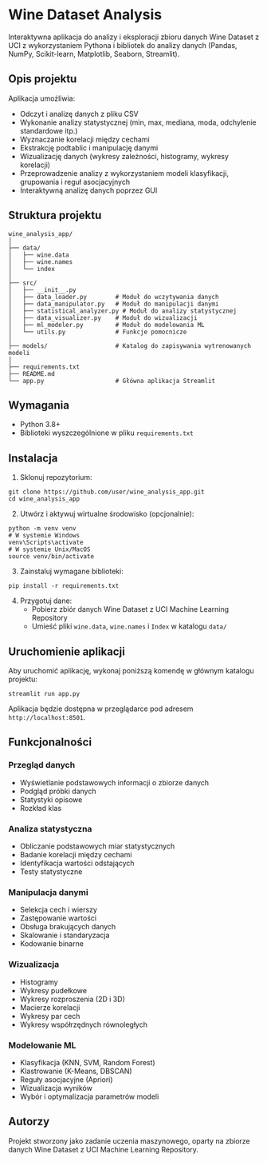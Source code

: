 # Wine Dataset Analysis

Interaktywna aplikacja do analizy i eksploracji zbioru danych Wine Dataset z UCI z wykorzystaniem Pythona i bibliotek do analizy danych (Pandas, NumPy, Scikit-learn, Matplotlib, Seaborn, Streamlit).

## Opis projektu

Aplikacja umożliwia:
- Odczyt i analizę danych z pliku CSV
- Wykonanie analizy statystycznej (min, max, mediana, moda, odchylenie standardowe itp.)
- Wyznaczanie korelacji między cechami
- Ekstrakcję podtablic i manipulację danymi
- Wizualizację danych (wykresy zależności, histogramy, wykresy korelacji)
- Przeprowadzenie analizy z wykorzystaniem modeli klasyfikacji, grupowania i reguł asocjacyjnych
- Interaktywną analizę danych poprzez GUI

## Struktura projektu

```
wine_analysis_app/
│
├── data/
│   ├── wine.data
│   ├── wine.names
│   └── index
│
├── src/
│   ├── __init__.py
│   ├── data_loader.py        # Moduł do wczytywania danych
│   ├── data_manipulator.py   # Moduł do manipulacji danymi
│   ├── statistical_analyzer.py # Moduł do analizy statystycznej
│   ├── data_visualizer.py    # Moduł do wizualizacji
│   ├── ml_modeler.py         # Moduł do modelowania ML
│   └── utils.py              # Funkcje pomocnicze
│
├── models/                   # Katalog do zapisywania wytrenowanych modeli
│
├── requirements.txt
├── README.md
└── app.py                    # Główna aplikacja Streamlit
```

## Wymagania

- Python 3.8+
- Biblioteki wyszczególnione w pliku `requirements.txt`

## Instalacja

1. Sklonuj repozytorium:
```
git clone https://github.com/user/wine_analysis_app.git
cd wine_analysis_app
```

2. Utwórz i aktywuj wirtualne środowisko (opcjonalnie):
```
python -m venv venv
# W systemie Windows
venv\Scripts\activate
# W systemie Unix/MacOS
source venv/bin/activate
```

3. Zainstaluj wymagane biblioteki:
```
pip install -r requirements.txt
```

4. Przygotuj dane:
   - Pobierz zbiór danych Wine Dataset z UCI Machine Learning Repository
   - Umieść pliki `wine.data`, `wine.names` i `Index` w katalogu `data/`

## Uruchomienie aplikacji

Aby uruchomić aplikację, wykonaj poniższą komendę w głównym katalogu projektu:

```
streamlit run app.py
```

Aplikacja będzie dostępna w przeglądarce pod adresem `http://localhost:8501`.

## Funkcjonalności

### Przegląd danych
- Wyświetlanie podstawowych informacji o zbiorze danych
- Podgląd próbki danych
- Statystyki opisowe
- Rozkład klas

### Analiza statystyczna
- Obliczanie podstawowych miar statystycznych
- Badanie korelacji między cechami
- Identyfikacja wartości odstających
- Testy statystyczne

### Manipulacja danymi
- Selekcja cech i wierszy
- Zastępowanie wartości
- Obsługa brakujących danych
- Skalowanie i standaryzacja
- Kodowanie binarne

### Wizualizacja
- Histogramy
- Wykresy pudełkowe
- Wykresy rozproszenia (2D i 3D)
- Macierze korelacji
- Wykresy par cech
- Wykresy współrzędnych równoległych

### Modelowanie ML
- Klasyfikacja (KNN, SVM, Random Forest)
- Klastrowanie (K-Means, DBSCAN)
- Reguły asocjacyjne (Apriori)
- Wizualizacja wyników
- Wybór i optymalizacja parametrów modeli

## Autorzy

Projekt stworzony jako zadanie uczenia maszynowego, oparty na zbiorze danych Wine Dataset z UCI Machine Learning Repository.